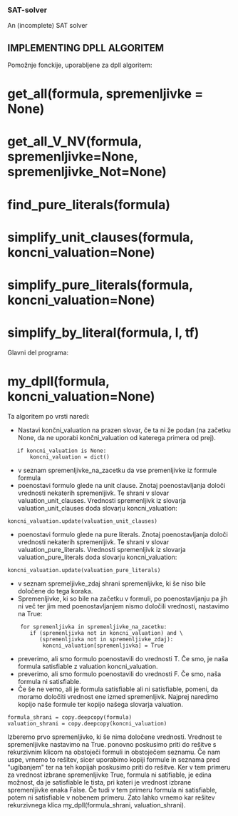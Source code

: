 ### SAT-solver
An (incomplete) SAT solver

## IMPLEMENTING DPLL ALGORITEM

Pomožnje fonckije, uporabljene za dpll algoritem:
# get_all(formula, spremenljivke = None)

# get_all_V_NV(formula, spremenljivke=None, spremenljivke_Not=None)

# find_pure_literals(formula)

# simplify_unit_clauses(formula, koncni_valuation=None)

# simplify_pure_literals(formula, koncni_valuation=None)

# simplify_by_literal(formula, l, tf)

Glavni del programa:
# my_dpll(formula, koncni_valuation=None)
 Ta algoritem po vrsti naredi:
 * Nastavi končni_valuation na prazen slovar, če ta ni že podan (na začetku None, da ne uporabi končni_valuation od katerega primera od prej).
 ```python3
    if koncni_valuation is None:
        koncni_valuation = dict()
   ```
 * v seznam spremenljivke_na_zacetku da vse premenljivke iz formule formula
 * poenostavi formulo glede na unit clause. Znotaj poenostavljanja določi vrednosti nekaterih spremenljivk. Te shrani v slovar
 valuation_unit_clauses. Vrednosti spremenljivk iz slovarja valuation_unit_clauses doda slovarju koncni_valuation:
 ```python3
 koncni_valuation.update(valuation_unit_clauses)
 ```
 * poenostavi formulo glede na pure literals. Znotaj poenostavljanja določi vrednosti nekaterih spremenljivk. Te shrani v slovar valuation_pure_literals. Vrednosti spremenljivk iz slovarja valuation_pure_literals doda slovarju koncni_valuation:
  ```python3
 koncni_valuation.update(valuation_pure_literals)
 ```
 * v seznam spremeljivke_zdaj shrani spremenljivke, ki še niso bile določene do tega koraka.
 * Spremenljivke, ki so bile na začetku v formuli, po poenostavljanju pa jih ni več ter jim med poenostavljanjem nismo določili vrednosti, nastavimo na True:
 ```python3
     for spremenljivka in spremenljivke_na_zacetku:
        if (spremenljivka not in koncni_valuation) and \
           (spremenljivka not in spremenljivke_zdaj):
            koncni_valuation[spremenljivka] = True
 ```
 * preverimo, ali smo formulo poenostavili do vrednosti T. Če smo, je naša formula satisfiable z valuation koncni_valuation.
 * preverimo, ali smo formulo poenostavili do vrednosti F. Če smo, naša formula ni satisfiable.
 * Če še ne vemo, ali je formula satisfiable ali ni satisfiable, pomeni, da moramo določiti vrednost ene izmed spremenljivk.
 Najprej naredimo kopijo naše formule ter kopijo našega slovarja valuation.
 ```python3
 formula_shrani = copy.deepcopy(formula)
 valuation_shrani = copy.deepcopy(koncni_valuation)
```
Izberemo prvo spremenljivko, ki še nima določene vrednosti.
Vrednost te spremenljivke nastavimo na True.
ponovno poskusimo priti do rešitve s rekurzivnim klicom na obstoječi formuli in obstoječem seznamu. Če nam uspe, vrnemo to rešitev, sicer uporabimo kopiji formule in seznama pred "ugibanjem" ter na teh kopijah poskusimo priti do rešitve. Ker v tem primeru za vrednost izbrane spremenljivke True, formula ni satifiable, je edina možnost, da je satisfiable le tista, pri kateri je vrednost izbrane spremenljivke enaka False. Če tudi v tem primeru formula ni satisfiable, potem ni satisfiable v nobenem primeru. Zato lahko vrnemo kar rešitev rekurzivnega klica my_dpll(formula_shrani, valuation_shrani).
